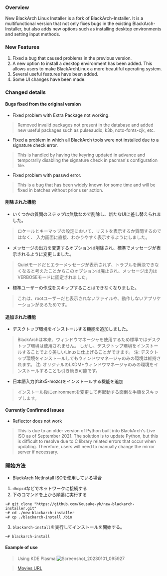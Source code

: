 ### Overview
New BlackArch Linux Installer is a fork of BlackArch-Installer.
It is a multifunctional version that not only fixes bugs in the existing BlackArch-Installer, but also adds new options such as installing desktop environments and setting input methods.

### New Features
1. Fixed a bug that caused problems in the previous version.
2. A new option to install a desktop environment has been added. This allows users to make BlackArchLinux a more beautiful operating system.
3. Several useful features have been added.
4. Some UI changes have been made.

### Changed details

#### Bugs fixed from the original version
- Fixed problem with Extra Package not working.
> Removed invalid packages not present in the database and added new useful packages such as pulseaudio, k3b, noto-fonts-cjk, etc.

- Fixed a problem in which all BlackArch tools were not installed due to a signature check error.
> This is handled by having the keyring updated in advance and temporarily disabling the signature check in pacman's configuration file.

- Fixed problem with passwd error.
> This is a bug that has been widely known for some time and will be fixed in batches without prior user action.

#### 削除された機能
- いくつかの質問のステップは無駄なので削除し、新たなUIに差し替えられました。
> ロケールとキーマップの設定において、リストを表示するか質問するのではなく、
入力画面に直接、わかりやすく表示するようにしました。

- メッセージの出力を変更するオプションは削除され、標準でメッセージが表示されるように変更しました。
> Quietモードだとエラーメッセージが表示されず、トラブルを解決できなくなると考えたことからこのオプションは廃止され、メッセージ出力はVERBOSEモードに固定されました。

- 標準ユーザーの作成をスキップすることはできなくなりました。
> これは、rootユーザーだと表示されないファイルや、動作しないアプリケーションがあるためです。

#### 追加された機能
- デスクトップ環境をインストールする機能を追加しました。
> BlackArchは本来、ウィンドウマネージャを使用するため標準ではデスクトップ環境は使用されません。
しかし、デスクトップ環境をインストールすることでより美しいLinuxに仕上げることができます。
注: デスクトップ環境をインストールしてもウィンドウマネージャのみの環境は維持されます。
注: オリジナルのLXDM+ウィンドウマネージャのみの環境をインストールすることも引き続き可能です。

- 日本語入力(fcitx5-mozc)をインストールする機能を追加
> インストール後にenironmentを変更して再起動する面倒な手順をスキップします。

#### Currently Confirmed Issues
- Reflector does not work
> This is due to an older version of Python built into BlackArch's Live ISO as of September 2021. The solution is to update Python, but this is difficult to resolve due to C library related errors that occur when updating.
Therefore, users will need to manually change the mirror server if necessary.

### 開始方法
- BlackArch NetInstall ISOを使用している場合
1. `dhcpcd`などでネットワークに接続する
2. 下のコマンドを上から順番に実行する
```
~# git clone "https://github.com/Kousuke-yk/new-blackarch-installer.git"
~# cd ./new-blackarch-installer
~# cp ./blackarch-install /bin
```

3. `blackarch-install`を実行してインストールを開始する。
```
~# blackarch-install
```

#### Example of use
> Using KDE Plasma
![Screenshot_20230101_095927](https://user-images.githubusercontent.com/119842878/210158486-34300379-c85e-4a1b-9c66-73acd8e44c54.png)

> [Movies URL](https://youtu.be/_nIWi3kOkgU)
